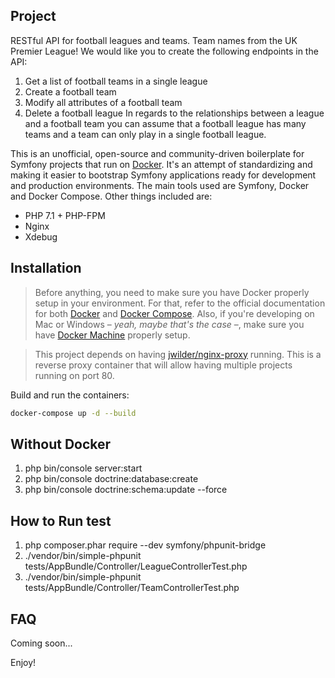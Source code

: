 
## Project
RESTful API for football leagues and teams. Team names from the UK Premier League! We would like you to create the following endpoints in the
API:
1. Get a list of football teams in a single league
2. Create a football team
3. Modify all attributes of a football team
4. Delete a football league
In regards to the relationships between a league and a football team you can assume that a football
league has many teams and a team can only play in a single football league.

This is an unofficial, open-source and community-driven boilerplate for Symfony projects that run on [Docker](https://www.docker.com/). It's an attempt of standardizing and making it easier to bootstrap Symfony applications ready for development and production environments. The main tools used are Symfony, Docker and Docker Compose. Other things included are:

- PHP 7.1 + PHP-FPM
- Nginx
- Xdebug

## Installation

> Before anything, you need to make sure you have Docker properly setup in your environment. For that, refer to the official documentation for both [Docker](https://docs.docker.com/) and [Docker Compose](https://docs.docker.com/compose/). Also, if you're developing on Mac or Windows – *yeah, maybe that's the case* –, make sure you have [Docker Machine](https://docs.docker.com/machine/) properly setup.

> This project depends on having [jwilder/nginx-proxy](https://github.com/jwilder/nginx-proxy) running. This is a reverse proxy container that will allow having multiple projects running on port 80.

Build and run the containers:

```bash
docker-compose up -d --build
```

## Without Docker
1. php bin/console server:start
2. php bin/console doctrine:database:create
3. php bin/console doctrine:schema:update --force

## How to Run test
1. php  composer.phar require --dev symfony/phpunit-bridge
2. ./vendor/bin/simple-phpunit tests/AppBundle/Controller/LeagueControllerTest.php
3. ./vendor/bin/simple-phpunit tests/AppBundle/Controller/TeamControllerTest.php
## FAQ

Coming soon...

Enjoy!
